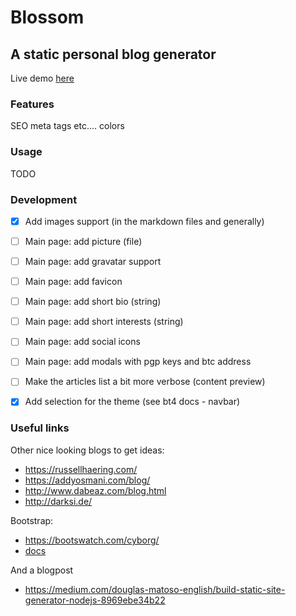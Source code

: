 # Blossom

## A static personal blog generator

Live demo [here](https://nickgavalas.com)

### Features

SEO meta tags etc....
colors

### Usage

TODO

### Development

- [x] Add images support (in the markdown files and generally)

- [ ] Main page: add picture (file)
- [ ] Main page: add gravatar support
- [ ] Main page: add favicon
- [ ] Main page: add short bio (string)
- [ ] Main page: add short interests (string)
- [ ] Main page: add social icons
- [ ] Main page: add modals with pgp keys and btc address

- [ ] Make the articles list a bit more verbose (content preview)

- [x] Add selection for the theme (see bt4 docs - navbar)

### Useful links

Other nice looking blogs to get ideas:
- https://russellhaering.com/
- https://addyosmani.com/blog/
- http://www.dabeaz.com/blog.html
- http://darksi.de/

Bootstrap:
- https://bootswatch.com/cyborg/
- [docs](https://getbootstrap.com/docs/4.0/examples/)

And a blogpost
- https://medium.com/douglas-matoso-english/build-static-site-generator-nodejs-8969ebe34b22

